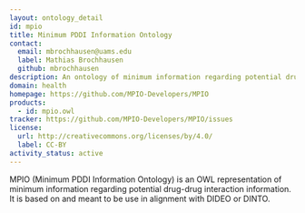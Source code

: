 ```yaml
---
layout: ontology_detail
id: mpio
title: Minimum PDDI Information Ontology
contact:
  email: mbrochhausen@uams.edu
  label: Mathias Brochhausen
  github: mbrochhausen
description: An ontology of minimum information regarding potential drug-drug interaction information.
domain: health
homepage: https://github.com/MPIO-Developers/MPIO
products:
  - id: mpio.owl
tracker: https://github.com/MPIO-Developers/MPIO/issues
license:
  url: http://creativecommons.org/licenses/by/4.0/
  label: CC-BY  
activity_status: active
---
```


MPIO (Minimum PDDI Information Ontology) is an OWL representation of minimum information regarding potential drug-drug interaction information. It is based on and meant to be use in alignment with DIDEO or DINTO.
